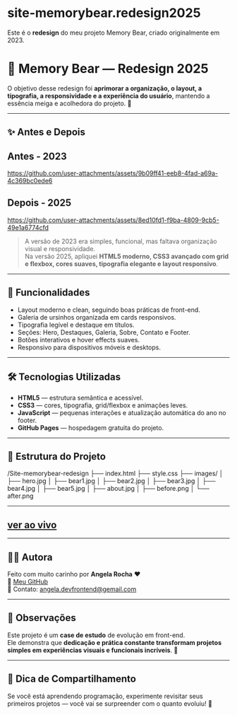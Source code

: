 # site-memorybear.redesign2025
Este é o **redesign** do meu projeto Memory Bear, criado originalmente em 2023.

# 🧸 Memory Bear — Redesign 2025
  
O objetivo desse redesign foi **aprimorar a organização, o layout, a tipografia, a responsividade e a experiência do usuário**, mantendo a essência meiga e acolhedora do projeto. 💖

---

## ✨ Antes e Depois

## Antes - 2023

https://github.com/user-attachments/assets/9b09ff41-eeb8-4fad-a69a-4c369bc0ede6

## Depois - 2025

https://github.com/user-attachments/assets/8ed10fd1-f9ba-4809-9cb5-49e1a6774cfd

> A versão de 2023 era simples, funcional, mas faltava organização visual e responsividade.  
> Na versão 2025, apliquei **HTML5 moderno, CSS3 avançado com grid e flexbox, cores suaves, tipografia elegante e layout responsivo**.

---

## 🚀 Funcionalidades

- Layout moderno e clean, seguindo boas práticas de front-end.
- Galeria de ursinhos organizada em cards responsivos.
- Tipografia legível e destaque em títulos.
- Seções: Hero, Destaques, Galeria, Sobre, Contato e Footer.
- Botões interativos e hover effects suaves.
- Responsivo para dispositivos móveis e desktops.

---

## 🛠️ Tecnologias Utilizadas

- **HTML5** — estrutura semântica e acessível.
- **CSS3** — cores, tipografia, grid/flexbox e animações leves.
- **JavaScript** — pequenas interações e atualização automática do ano no footer.
- **GitHub Pages** — hospedagem gratuita do projeto.

---

## 📂 Estrutura do Projeto

/Site-memorybear-redesign
├── index.html
├── style.css
├── images/
│ ├── hero.jpg
│ ├── bear1.jpg
│ ├── bear2.jpg
│ ├── bear3.jpg
│ ├── bear4.jpg
│ ├── bear5.jpg
│ ├── about.jpg
│ ├── before.png
│ └── after.png


---

## [ver ao vivo](https://angela-silva.github.io/site-memorybear.redesign2025/)

---

## 👩‍💻 Autora

Feito com muito carinho por **Angela Rocha** ❤️  
🔗 [Meu GitHub](https://github.com/angela-silva)  
📧 Contato: angela.devfrontend@gemail.com  

---

## 📌 Observações

Este projeto é um **case de estudo** de evolução em front-end.  
Ele demonstra que **dedicação e prática constante transformam projetos simples em experiências visuais e funcionais incríveis**. 🚀

---

## 📣 Dica de Compartilhamento

Se você está aprendendo programação, experimente revisitar seus primeiros projetos — você vai se surpreender com o quanto evoluiu! 🌸


